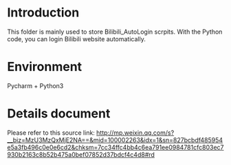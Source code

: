 # Introduction

This folder is mainly used to store Bilibili_AutoLogin scrpits.
With the Python code, you can login Bilibili website automatically.

# Environment
Pycharm + Python3

# Details document
Please refer to this source link: 
http://mp.weixin.qq.com/s?__biz=MzU3MzQxMjE2NA==&mid=100002263&idx=1&sn=827bcbdf485954e5a3fb496c0e0e6cd2&chksm=7cc34ffc4bb4c6ea791ee0984781cfc803ec7930b2163c8b52b475a0bef07852d37bdcf4c4d8#rd
